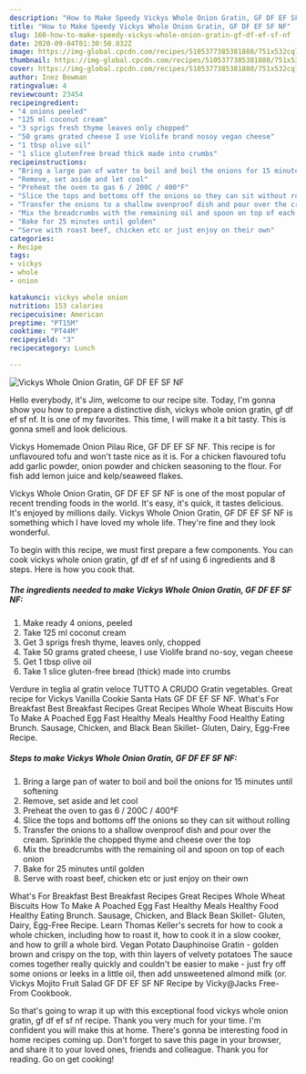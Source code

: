 ```yaml
---
description: "How to Make Speedy Vickys Whole Onion Gratin, GF DF EF SF NF"
title: "How to Make Speedy Vickys Whole Onion Gratin, GF DF EF SF NF"
slug: 160-how-to-make-speedy-vickys-whole-onion-gratin-gf-df-ef-sf-nf
date: 2020-09-04T01:30:50.832Z
image: https://img-global.cpcdn.com/recipes/5105377385381888/751x532cq70/vickys-whole-onion-gratin-gf-df-ef-sf-nf-recipe-main-photo.jpg
thumbnail: https://img-global.cpcdn.com/recipes/5105377385381888/751x532cq70/vickys-whole-onion-gratin-gf-df-ef-sf-nf-recipe-main-photo.jpg
cover: https://img-global.cpcdn.com/recipes/5105377385381888/751x532cq70/vickys-whole-onion-gratin-gf-df-ef-sf-nf-recipe-main-photo.jpg
author: Inez Bowman
ratingvalue: 4
reviewcount: 23454
recipeingredient:
- "4 onions peeled"
- "125 ml coconut cream"
- "3 sprigs fresh thyme leaves only chopped"
- "50 grams grated cheese I use Violife brand nosoy vegan cheese"
- "1 tbsp olive oil"
- "1 slice glutenfree bread thick made into crumbs"
recipeinstructions:
- "Bring a large pan of water to boil and boil the onions for 15 minutes until softening"
- "Remove, set aside and let cool"
- "Preheat the oven to gas 6 / 200C / 400°F"
- "Slice the tops and bottoms off the onions so they can sit without rolling"
- "Transfer the onions to a shallow ovenproof dish and pour over the cream. Sprinkle the chopped thyme and cheese over the top"
- "Mix the breadcrumbs with the remaining oil and spoon on top of each onion"
- "Bake for 25 minutes until golden"
- "Serve with roast beef, chicken etc or just enjoy on their own"
categories:
- Recipe
tags:
- vickys
- whole
- onion

katakunci: vickys whole onion 
nutrition: 153 calories
recipecuisine: American
preptime: "PT15M"
cooktime: "PT44M"
recipeyield: "3"
recipecategory: Lunch

---
```



![Vickys Whole Onion Gratin, GF DF EF SF NF](https://img-global.cpcdn.com/recipes/5105377385381888/751x532cq70/vickys-whole-onion-gratin-gf-df-ef-sf-nf-recipe-main-photo.jpg)

Hello everybody, it's Jim, welcome to our recipe site. Today, I'm gonna show you how to prepare a distinctive dish, vickys whole onion gratin, gf df ef sf nf. It is one of my favorites. This time, I will make it a bit tasty. This is gonna smell and look delicious.

Vickys Homemade Onion Pilau Rice, GF DF EF SF NF. This recipe is for unflavoured tofu and won&#39;t taste nice as it is. For a chicken flavoured tofu add garlic powder, onion powder and chicken seasoning to the flour. For fish add lemon juice and kelp/seaweed flakes.

Vickys Whole Onion Gratin, GF DF EF SF NF is one of the most popular of recent trending foods in the world. It's easy, it's quick, it tastes delicious. It's enjoyed by millions daily. Vickys Whole Onion Gratin, GF DF EF SF NF is something which I have loved my whole life. They're fine and they look wonderful.


To begin with this recipe, we must first prepare a few components. You can cook vickys whole onion gratin, gf df ef sf nf using 6 ingredients and 8 steps. Here is how you cook that.

<!--inarticleads1-->

##### The ingredients needed to make Vickys Whole Onion Gratin, GF DF EF SF NF:

1. Make ready 4 onions, peeled
1. Take 125 ml coconut cream
1. Get 3 sprigs fresh thyme, leaves only, chopped
1. Take 50 grams grated cheese, I use Violife brand no-soy, vegan cheese
1. Get 1 tbsp olive oil
1. Take 1 slice gluten-free bread (thick) made into crumbs


Verdure in teglia al gratin veloce TUTTO A CRUDO Gratin vegetables. Great recipe for Vickys Vanilla Cookie Santa Hats GF DF EF SF NF. What&#39;s For Breakfast Best Breakfast Recipes Great Recipes Whole Wheat Biscuits How To Make A Poached Egg Fast Healthy Meals Healthy Food Healthy Eating Brunch. Sausage, Chicken, and Black Bean Skillet- Gluten, Dairy, Egg-Free Recipe. 

<!--inarticleads2-->

##### Steps to make Vickys Whole Onion Gratin, GF DF EF SF NF:

1. Bring a large pan of water to boil and boil the onions for 15 minutes until softening
1. Remove, set aside and let cool
1. Preheat the oven to gas 6 / 200C / 400°F
1. Slice the tops and bottoms off the onions so they can sit without rolling
1. Transfer the onions to a shallow ovenproof dish and pour over the cream. Sprinkle the chopped thyme and cheese over the top
1. Mix the breadcrumbs with the remaining oil and spoon on top of each onion
1. Bake for 25 minutes until golden
1. Serve with roast beef, chicken etc or just enjoy on their own


What&#39;s For Breakfast Best Breakfast Recipes Great Recipes Whole Wheat Biscuits How To Make A Poached Egg Fast Healthy Meals Healthy Food Healthy Eating Brunch. Sausage, Chicken, and Black Bean Skillet- Gluten, Dairy, Egg-Free Recipe. Learn Thomas Keller&#39;s secrets for how to cook a whole chicken, including how to roast it, how to cook it in a slow cooker, and how to grill a whole bird. Vegan Potato Dauphinoise Gratin - golden brown and crispy on the top, with thin layers of velvety potatoes The sauce comes together really quickly and couldn&#39;t be easier to make - just fry off some onions or leeks in a little oil, then add unsweetened almond milk (or. Vickys Mojito Fruit Salad GF DF EF SF NF Recipe by Vicky@Jacks Free-From Cookbook. 

So that's going to wrap it up with this exceptional food vickys whole onion gratin, gf df ef sf nf recipe. Thank you very much for your time. I'm confident you will make this at home. There's gonna be interesting food in home recipes coming up. Don't forget to save this page in your browser, and share it to your loved ones, friends and colleague. Thank you for reading. Go on get cooking!
